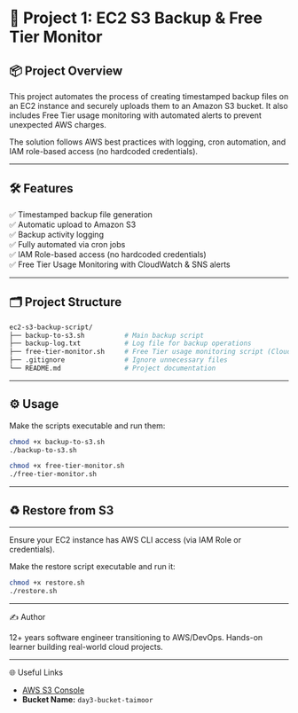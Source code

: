 # 🚀 Project 1: EC2 S3 Backup & Free Tier Monitor

## 📦 Project Overview  
This project automates the process of creating timestamped backup files on an EC2 instance and securely uploads them to an Amazon S3 bucket. It also includes Free Tier usage monitoring with automated alerts to prevent unexpected AWS charges.  

The solution follows AWS best practices with logging, cron automation, and IAM role-based access (no hardcoded credentials).

---

## 🛠️ Features  
✅ Timestamped backup file generation  
✅ Automatic upload to Amazon S3  
✅ Backup activity logging  
✅ Fully automated via cron jobs  
✅ IAM Role-based access (no hardcoded credentials)  
✅ Free Tier Usage Monitoring with CloudWatch & SNS alerts  

---

## 🗂️ Project Structure 
```bash
ec2-s3-backup-script/
├── backup-to-s3.sh          # Main backup script
├── backup-log.txt           # Log file for backup operations
├── free-tier-monitor.sh     # Free Tier usage monitoring script (CloudWatch + SNS)
├── .gitignore               # Ignore unnecessary files
└── README.md                # Project documentation
```
---

## ⚙️ Usage  

Make the scripts executable and run them:

```bash
chmod +x backup-to-s3.sh
./backup-to-s3.sh

chmod +x free-tier-monitor.sh
./free-tier-monitor.sh
```
---
## ♻️ Restore from S3  
---
Ensure your EC2 instance has AWS CLI access (via IAM Role or credentials).  

Make the restore script executable and run it:  
```bash
chmod +x restore.sh  
./restore.sh
```
---
✍️ Author

12+ years software engineer transitioning to AWS/DevOps. Hands-on learner building real-world cloud projects.

---
🌐 Useful Links  
- [AWS S3 Console](https://s3.console.aws.amazon.com/s3/home)  
- **Bucket Name:** `day3-bucket-taimoor` 
